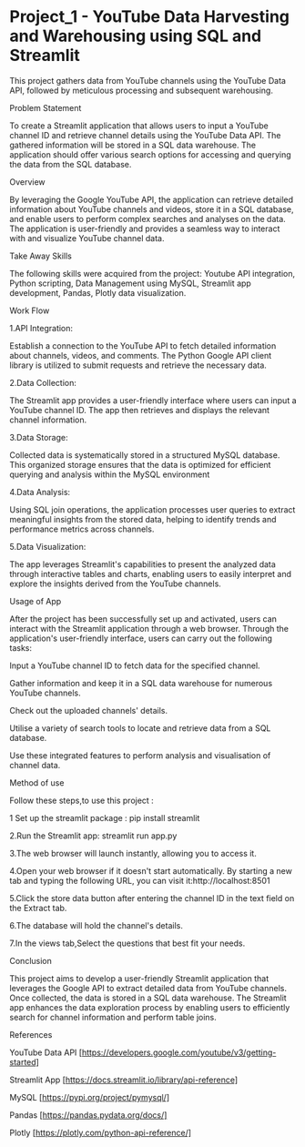 # Project_1 - YouTube Data Harvesting and Warehousing using SQL and Streamlit

This project gathers data from YouTube channels using the YouTube Data API, followed by meticulous processing and subsequent warehousing.

Problem Statement

To create a Streamlit application that allows users to input a YouTube channel ID and retrieve channel details using the YouTube Data API. The gathered information will be stored in a SQL data warehouse. The application should offer various search options for accessing and querying the data from the SQL database.

Overview

By leveraging the Google YouTube API, the application can retrieve detailed information about YouTube channels and videos, store it in a SQL database, and enable users to perform complex searches and analyses on the data. The application is user-friendly and provides a seamless way to interact with and visualize YouTube channel data.

Take Away Skills

The following skills were acquired from the project: Youtube API integration, Python scripting, Data Management using MySQL, Streamlit app development, Pandas, Plotly data visualization.

Work Flow

1.API Integration:

Establish a connection to the YouTube API to fetch detailed information about channels, videos, and comments. The Python Google API client library is utilized to submit requests and retrieve the necessary data.

2.Data Collection:

The Streamlit app provides a user-friendly interface where users can input a YouTube channel ID. The app then retrieves and displays the relevant channel information.

3.Data Storage:

Collected data is systematically stored in a structured MySQL database. This organized storage ensures that the data is optimized for efficient querying and analysis within the MySQL environment

4.Data Analysis:

Using SQL join operations, the application processes user queries to extract meaningful insights from the stored data, helping to identify trends and performance metrics across channels.

5.Data Visualization:

The app leverages Streamlit's capabilities to present the analyzed data through interactive tables and charts, enabling users to easily interpret and explore the insights derived from the YouTube channels.

Usage of App

After the project has been successfully set up and activated, users can interact with the Streamlit application through a web browser. Through the application's user-friendly interface, users can carry out the following tasks:

Input a YouTube channel ID to fetch data for the specified channel.

Gather information and keep it in a SQL data warehouse for numerous YouTube channels.

Check out the uploaded channels' details.

Utilise a variety of search tools to locate and retrieve data from a SQL database.

Use these integrated features to perform analysis and visualisation of channel data.


Method of use

Follow these steps,to use this project :

1 Set up the streamlit package : pip install streamlit

2.Run the Streamlit app: streamlit run app.py

3.The web browser will launch instantly, allowing you to access it.

4.Open your web browser if it doesn't start automatically. By starting a new tab and typing the following URL, you can visit it:http://localhost:8501

5.Click the store data button after entering the channel ID in the text field on the Extract tab.

6.The database will hold the channel's details.

7.In the views tab,Select the questions that best fit your needs.

Conclusion

This project aims to develop a user-friendly Streamlit application that leverages the Google API to extract detailed data from YouTube channels. Once collected, the data is stored in a SQL data warehouse. The Streamlit app enhances the data exploration process by enabling users to efficiently search for channel information and perform table joins.

References

YouTube Data API [https://developers.google.com/youtube/v3/getting-started]

Streamlit App [https://docs.streamlit.io/library/api-reference]

MySQL [https://pypi.org/project/pymysql/]

Pandas [https://pandas.pydata.org/docs/]

Plotly [https://plotly.com/python-api-reference/]

